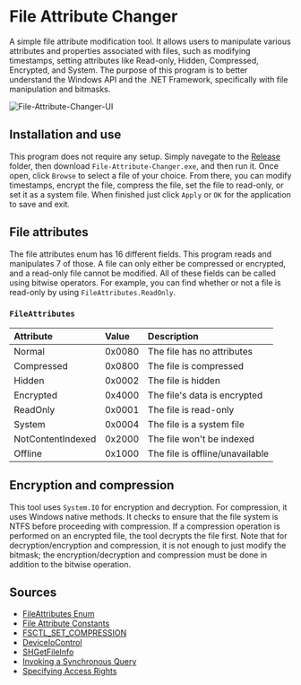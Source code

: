 # File Attribute Changer
A simple file attribute modification tool. It allows users to manipulate various
attributes and properties associated with files, such as modifying timestamps, setting
attributes like Read-only, Hidden, Compressed, Encrypted, and System. The purpose of
this program is to better understand the Windows API and the .NET Framework,
specifically with file manipulation and bitmasks.

![File-Attribute-Changer-UI](https://github.com/JulianOzelRose/File-Attribute-Changer/assets/95890436/608ddf0c-72f2-4f22-afa0-c67b6e66a1e3)

## Installation and use
This program does not require any setup. Simply navegate to the [Release](https://github.com/JulianOzelRose/File-Attribute-Changer/tree/master/File-Attribute-Changer/bin/x64/Release)
folder, then download ```File-Attribute-Changer.exe```, and then run it. Once open, click ```Browse``` to select a file of your choice. From there,
you can modify timestamps, encrypt the file, compress the file, set the file to read-only, or set it as a system file. When finished just click
```Apply``` or ```OK``` for the application to save and exit.

## File attributes
The file attributes enum has 16 different fields. This program reads and manipulates 7 of those. A file can only either be compressed or encrypted,
and a read-only file cannot be modified. All of these fields can be called using bitwise operators. For example, you can find whether or not a file
is read-only by using ```FileAttributes.ReadOnly```.

###       ```FileAttributes```                                  ###
| **Attribute**          | **Value** | **Description**                 |
| :---                   | :---      | :---                            |
| Normal                 | 0x0080    | The file has no attributes      |
| Compressed             | 0x0800    | The file is compressed          |
| Hidden                 | 0x0002    | The file is hidden              |
| Encrypted              | 0x4000    | The file's data is encrypted    |
| ReadOnly               | 0x0001    | The file is read-only           |
| System                 | 0x0004    | The file is a system file       |
| NotContentIndexed      | 0x2000    | The file won't be indexed       |
| Offline                | 0x1000    | The file is offline/unavailable |

## Encryption and compression
This tool uses ```System.IO``` for encryption and decryption. For compression, it uses Windows native methods. It checks to ensure that the
file system is NTFS before proceeding with compression. If a compression operation is performed on an encrypted file, the tool
decrypts the file first. Note that for decryption/encryption and compression, it is not enough to just modify the bitmask; the encryption/decryption
and compression must be done in addition to the bitwise operation.

## Sources
- [FileAttributes Enum](https://learn.microsoft.com/en-us/dotnet/api/system.io.fileattributes?view=net-7.0)
- [File Attribute Constants](https://learn.microsoft.com/en-us/windows/win32/fileio/file-attribute-constants)
- [FSCTL_SET_COMPRESSION](https://learn.microsoft.com/en-us/windows/win32/api/winioctl/ni-winioctl-fsctl_set_compression)
- [DeviceIoControl](https://learn.microsoft.com/en-us/windows/win32/api/ioapiset/nf-ioapiset-deviceiocontrol)
- [SHGetFileInfo](https://learn.microsoft.com/en-us/previous-versions/windows/embedded/aa453700(v=msdn.10))
- [Invoking a Synchronous Query](https://learn.microsoft.com/en-us/windows/win32/wmisdk/invoking-a-synchronous-query)
- [Specifying Access Rights](https://learn.microsoft.com/en-us/windows-hardware/drivers/kernel/access-mask)
